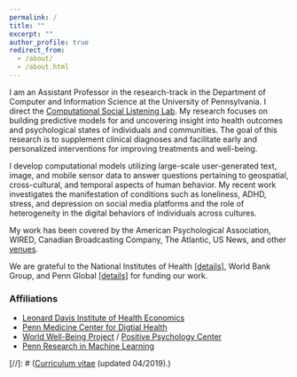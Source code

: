 ```yaml
---
permalink: /
title: ""
excerpt: ""
author_profile: true
redirect_from: 
  - /about/
  - /about.html
---
```


I am an Assistant Professor in the research-track in the Department of Computer and Information Science at the University of Pennsylvania. I direct the [Computational Social Listening Lab](https://csl-lab-upenn.github.io/). My research focuses on building predictive models for and uncovering insight into health outcomes and psychological states of individuals and communities. The goal of this research is to supplement clinical diagnoses and facilitate early and personalized interventions for improving treatments and well-being. 

I develop computational models utilizing large-scale user-generated text, image, and mobile sensor data to answer questions pertaining to geospatial, cross-cultural, and temporal aspects of human behavior. My recent work investigates the manifestation of conditions such as loneliness, ADHD, stress, and depression on social media platforms and the role of heterogeneity in the digital behaviors of individuals across cultures. 

My work has been covered by the American Psychological Association, WIRED, Canadian Broadcasting Company, The Atlantic, US News, and other [venues](https://chandrasg.github.io/media/).

We are grateful to the National Institutes of Health [[details]](https://reporter.nih.gov/search/CRBV3uic3EKmagTeRM-y9w/project-details/10630593), World Bank Group, and Penn Global [[details]](https://blog.seas.upenn.edu/sharath-guntuku-receives-penn-global-grant-to-continue-vaccine-attitudes-research-in-india/) for funding our work. 

### Affiliations
  + [Leonard Davis Institute of Health Economics](https://ldi.upenn.edu/)
  + [Penn Medicine Center for Digtial Health](https://centerfordigitalhealth.upenn.edu/)
  + [World Well-Being Project](http://www.wwbp.org/) / [Positive Psychology Center](https://ppc.sas.upenn.edu/)
  + [Penn Research in Machine Learning](https://priml.upenn.edu/)

[//]: # (<a href="https://chandrasg.github.io/chandrasg.github.io/files/CV_SCG.pdf">Curriculum vitae</a> (updated 04/2019).)
